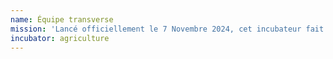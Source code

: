 ```yaml
---
name: Équipe transverse
mission: 'Lancé officiellement le 7 Novembre 2024, cet incubateur fait émerger et soutient les services numériques portés par le MASA et ses opérateurs (comme l’Agence Bio) participant à la transition agricole et alimentaire sur les différents périmètres du secteur et auprès de tous ses usagers : administrations, collectivités, agriculteurs, entreprises, citoyens…'
incubator: agriculture
---
```

